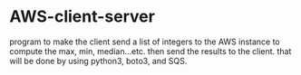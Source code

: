 # AWS-client-server
program to make the client send a list of integers to the AWS instance to compute the max, min, median...etc. then send the results to the client. that will be done by using python3, boto3, and SQS.
